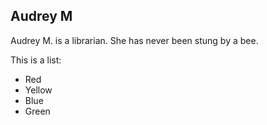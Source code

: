 ## Audrey M  

Audrey M. is a librarian. She has never been stung by a bee.

This is a list:
- Red
- Yellow
- Blue
- Green

